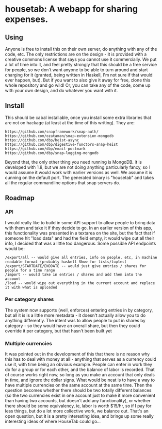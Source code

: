 # housetab: A webapp for sharing expenses.

## Using

Anyone is free to install this on their own server, do anything with any of the code, etc. The only restrictions are on the design - it is provided with a creative commons license that says you cannot use it commercially. We put a lot of time into it, and feel pretty strongly that this should be a free service for people, so we don't want anyone to be able to turn around and start charging for it (granted, being written in Haskell, I'm not sure if that would ever happen, but). But if you want to also give it away for free, clone this whole repository and go wild! Or, you can take any of the code, come up with your own design, and do whatever you want with it. 

## Install

This should be cabal installable, once you install some extra libraries that are not on hackage (at least at the time of this writing). They are:

    https://github.com/snapframework/snap-auth/
    https://github.com/ozataman/snap-extension-mongodb
    https://github.com/dbp/heist-async
    https://github.com/dbp/digestive-functors-snap-heist
    https://github.com/dbp/email-postmark
    https://github.com/dbp/snap-logging-mongodb

Beyond that, the only other thing you need running is MongoDB. It is developed with 1.8, but we are not doing anything particularly fancy, so I would assume it would work with earlier versions as well. We assume it is cunning on the default port. The generated binary is "housetab" and takes all the regular commandline options that snap servers do. 

## Roadmap

### API
I would really like to build in some API support to allow people to bring data with them and take it if they decide to go. In an earlier version of this app, this functionality was presented in a textarea on the site, but the fact that if someone hit "load data" and had the field empty, it would wipe out all their info, I decided that was a little too dangerous. Some possible API endpoints would be:

    /export/all -- would give all entries, info on people, etc, in machine readable format (probably haskell Show for lists/tuples)
    /export/STARTDATE/ENDDATE -- would just give entries / shares for people for a time range
    /import -- would take in entries / shares and add them into the account
    /load -- would wipe out everything in the current account and replace it with what is uploaded

### Per category shares
The system now supports (well, enforces) entering entries in by category, but all it is is a little more metadata - it doesn't actually allow you to do anything differently. The intent was to allow people to put in shares by category - so they would have an overall share, but then they could override it per category, but that hasn't been built yet

### Multiple currencies
It was pointed out in the development of this that there is no reason why this has to deal with money at all - anything that serves as a currency could use it, with time being an obvious example. People can enter in work they do for a group or for each other, and the balance of labor is recorded. That of course works right now, so long as you make an account that only deals in time, and ignore the dollar signs. What would be neat is to have a way to have multiple currencies on the same account at the same time. Then the question becomes whether there should be two totally different balances (so the two currencies exist in one account just to make it more convenient than having two accounts, but doesn't add any functionality), or whether there should be some equivalency, ie, labor is worth $15/hr, so if I pay for less things, but do a lot more collective work, we balance out. That's an open question, but it is a pretty interesting idea, and brings up some really interesting ideas of where HouseTab could go... 